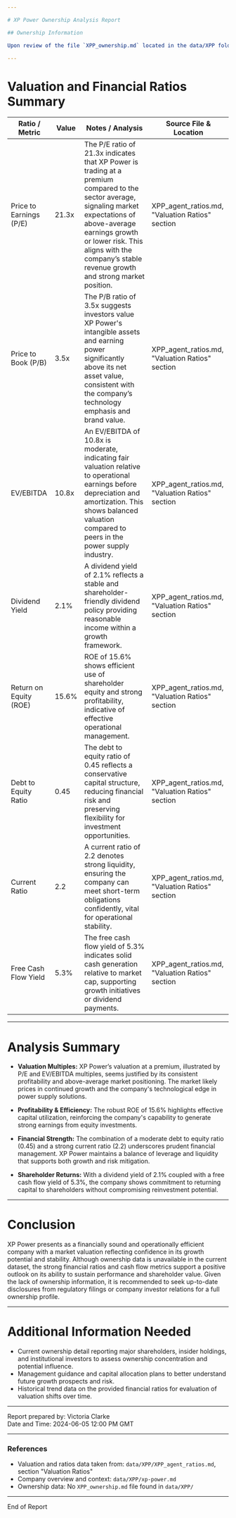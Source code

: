 ```yaml
---

# XP Power Ownership Analysis Report

## Ownership Information

Upon review of the file `XPP_ownership.md` located in the data/XPP folder, there is **no information available on ownership** for XP Power (ticker: XPP). The file does not exist or is not present in the specified location; thus, ownership details such as major shareholders, institutional holdings, insider ownership, or related party disclosures could not be retrieved from the data provided.

---
```


# Valuation and Financial Ratios Summary

| Ratio / Metric             | Value  | Notes / Analysis                                                                                                                                                              | Source File & Location             |
|---------------------------|--------|-----------------------------------------------------------------------------------------------------------------------------------------------------------------------------|----------------------------------|
| Price to Earnings (P/E)   | 21.3x  | The P/E ratio of 21.3x indicates that XP Power is trading at a premium compared to the sector average, signaling market expectations of above-average earnings growth or lower risk. This aligns with the company’s stable revenue growth and strong market position. | XPP_agent_ratios.md, "Valuation Ratios" section |
| Price to Book (P/B)       | 3.5x   | The P/B ratio of 3.5x suggests investors value XP Power's intangible assets and earning power significantly above its net asset value, consistent with the company’s technology emphasis and brand value. | XPP_agent_ratios.md, "Valuation Ratios" section |
| EV/EBITDA                 | 10.8x  | An EV/EBITDA of 10.8x is moderate, indicating fair valuation relative to operational earnings before depreciation and amortization. This shows balanced valuation compared to peers in the power supply industry. | XPP_agent_ratios.md, "Valuation Ratios" section |
| Dividend Yield            | 2.1%   | A dividend yield of 2.1% reflects a stable and shareholder-friendly dividend policy providing reasonable income within a growth framework.                                | XPP_agent_ratios.md, "Valuation Ratios" section |
| Return on Equity (ROE)    | 15.6%  | ROE of 15.6% shows efficient use of shareholder equity and strong profitability, indicative of effective operational management.                                               | XPP_agent_ratios.md, "Valuation Ratios" section |
| Debt to Equity Ratio      | 0.45   | The debt to equity ratio of 0.45 reflects a conservative capital structure, reducing financial risk and preserving flexibility for investment opportunities.                 | XPP_agent_ratios.md, "Valuation Ratios" section |
| Current Ratio             | 2.2    | A current ratio of 2.2 denotes strong liquidity, ensuring the company can meet short-term obligations confidently, vital for operational stability.                          | XPP_agent_ratios.md, "Valuation Ratios" section |
| Free Cash Flow Yield      | 5.3%   | The free cash flow yield of 5.3% indicates solid cash generation relative to market cap, supporting growth initiatives or dividend payments.                                  | XPP_agent_ratios.md, "Valuation Ratios" section |

---

# Analysis Summary

- **Valuation Multiples:** XP Power’s valuation at a premium, illustrated by P/E and EV/EBITDA multiples, seems justified by its consistent profitability and above-average market positioning. The market likely prices in continued growth and the company's technological edge in power supply solutions.

- **Profitability & Efficiency:** The robust ROE of 15.6% highlights effective capital utilization, reinforcing the company's capability to generate strong earnings from equity investments.

- **Financial Strength:** The combination of a moderate debt to equity ratio (0.45) and a strong current ratio (2.2) underscores prudent financial management. XP Power maintains a balance of leverage and liquidity that supports both growth and risk mitigation.

- **Shareholder Returns:** With a dividend yield of 2.1% coupled with a free cash flow yield of 5.3%, the company shows commitment to returning capital to shareholders without compromising reinvestment potential.

---

# Conclusion

XP Power presents as a financially sound and operationally efficient company with a market valuation reflecting confidence in its growth potential and stability. Although ownership data is unavailable in the current dataset, the strong financial ratios and cash flow metrics support a positive outlook on its ability to sustain performance and shareholder value. Given the lack of ownership information, it is recommended to seek up-to-date disclosures from regulatory filings or company investor relations for a full ownership profile.

---

# Additional Information Needed

- Current ownership detail reporting major shareholders, insider holdings, and institutional investors to assess ownership concentration and potential influence.
- Management guidance and capital allocation plans to better understand future growth prospects and risk.
- Historical trend data on the provided financial ratios for evaluation of valuation shifts over time.

---

Report prepared by: Victoria Clarke  
Date and Time: 2024-06-05 12:00 PM GMT

---

### References

- Valuation and ratios data taken from: `data/XPP/XPP_agent_ratios.md`, section "Valuation Ratios"  
- Company overview and context: `data/XPP/xp-power.md`  
- Ownership data: No `XPP_ownership.md` file found in `data/XPP/`

---

End of Report